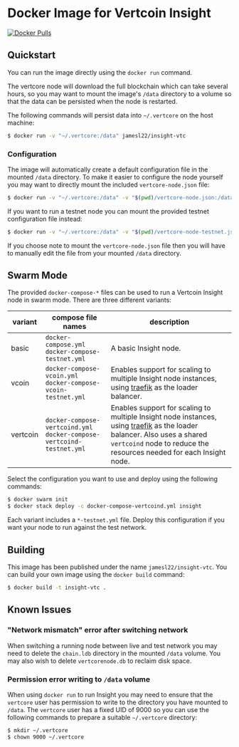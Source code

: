 # Docker Image for Vertcoin Insight
[![Docker Pulls](https://img.shields.io/docker/pulls/jamesl22/insight-vtc.svg)](https://hub.docker.com/r/jamesl22/insight-vtc/)

## Quickstart
You can run the image directly using the ```docker run``` command.

The vertcore node will download the full blockchain which can take several hours, so you may want to mount the image's ```/data``` directory to a volume so that the data can be persisted when the node is restarted.

The following commands will persist data into ```~/.vertcore``` on the host machine:

```bash
$ docker run -v "~/.vertcore:/data" jamesl22/insight-vtc
```

### Configuration
The image will automatically create a default configuration file in the mounted ```/data``` directory. To make it easier to configure the node yourself you may want to directly mount the included ```vertcore-node.json``` file:
```bash
$ docker run -v "~/.vertcore:/data" -v "$(pwd)/vertcore-node.json:/data/vertcore-node.json" jamesl22/insight-vtc
```

If you want to run a testnet node you can mount the provided testnet configuration file instead:
```bash
$ docker run -v "~/.vertcore:/data" -v "$(pwd)/vertcore-node-testnet.json:/data/vertcore-node.json" jamesl22/insight-vtc
```

If you choose note to mount the ```vertcore-node.json``` file then you will have to manually edit the file from your mounted ```/data``` directory.

## Swarm Mode
The provided ```docker-compose-*``` files can be used to run a Vertcoin Insight node in swarm mode. There are three different variants:

| variant | compose file names | description |
|-|-|-|
| basic | ```docker-compose.yml```<br>```docker-compose-testnet.yml``` | A basic Insight node. |
| vcoin | ```docker-compose-vcoin.yml```<br>```docker-compose-vcoin-testnet.yml``` | Enables support for scaling to multiple Insight node instances, using [traefik](https://traefik.io/) as the loader balancer. |
| vertcoin | ```docker-compose-vertcoind.yml```<br>```docker-compose-vertcoind-testnet.yml``` | Enables support for scaling to multiple Insight node instances, using [traefik](https://traefik.io/) as the loader balancer. Also uses a shared ```vertcoind``` node to reduce the resources needed for each Insight node. |

Select the configuration you want to use and deploy using the following commands:
```bash
$ docker swarm init
$ docker stack deploy -c docker-compose-vertcoind.yml insight
```

Each variant includes a ```*-testnet.yml``` file. Deploy this configuration if you want your node to run against the test network.

## Building
This image has been published under the name ```jamesl22/insight-vtc```. You can build your own image using the ```docker build``` command:

```bash
$ docker build -t insight-vtc .
```

## Known Issues
### "Network mismatch" error after switching network
When switching a running node between live and test network you may need to delete the ```chain.ldb``` directory in the mounted ```/data``` volume. You may also wish to delete ```vertcorenode.db``` to reclaim disk space.

### Permission error writing to ```/data``` volume
When using ```docker run``` to run Insight you may need to ensure that the ```vertcore``` user has permission to write to the directory you have mounted to ```/data```. The ```vertcore``` user has a fixed UID of 9000 so you can use the following commands to prepare a suitable ```~/.vertcore``` directory:
```bash
$ mkdir ~/.vertcore
$ chown 9000 ~/.vertcore
```
